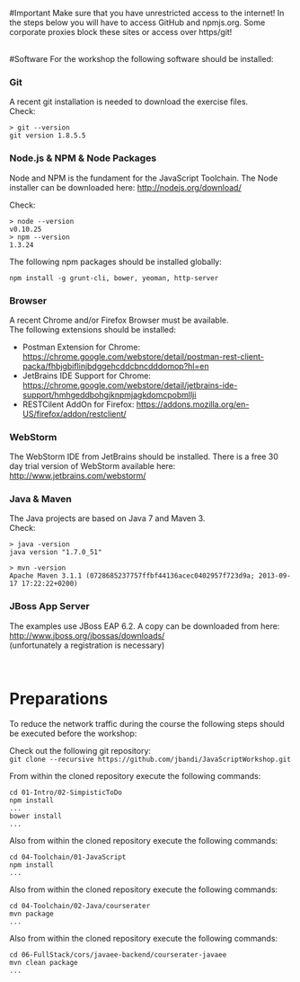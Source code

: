 #Important
Make sure that you have unrestricted access to the internet! In the steps below you will have to access GitHub and npmjs.org. Some corporate proxies block these sites or access over https/git!

<br/>
#Software
For the workshop the following software should be installed:

### Git
A recent git installation is needed to download the exercise files.  
Check:  
```
> git --version                                                             
git version 1.8.5.5
```


### Node.js & NPM & Node Packages
Node and NPM is the fundament for the JavaScript Toolchain.
The Node installer can be downloaded here: http://nodejs.org/download/

Check:
```
> node --version
v0.10.25
> npm --version
1.3.24
```

The following npm packages should be installed globally:
```
npm install -g grunt-cli, bower, yeoman, http-server
```



### Browser
A recent Chrome and/or Firefox Browser must be available.  
The following extensions should be installed:
- Postman Extension for Chrome: https://chrome.google.com/webstore/detail/postman-rest-client-packa/fhbjgbiflinjbdggehcddcbncdddomop?hl=en
- JetBrains IDE Support for Chrome: https://chrome.google.com/webstore/detail/jetbrains-ide-support/hmhgeddbohgjknpmjagkdomcpobmllji
- RESTCilent AddOn for Firefox: https://addons.mozilla.org/en-US/firefox/addon/restclient/

### WebStorm
The WebStorm IDE from JetBrains should be installed. 
There is a free 30 day trial version of WebStorm available here: http://www.jetbrains.com/webstorm/

### Java & Maven
The Java projects are based on Java 7 and Maven 3.  
Check:
```
> java -version                                                                
java version "1.7.0_51"

> mvn -version
Apache Maven 3.1.1 (0728685237757ffbf44136acec0402957f723d9a; 2013-09-17 17:22:22+0200)
```

### JBoss App Server
The examples use JBoss EAP 6.2. A copy can be downloaded from here:  
http://www.jboss.org/jbossas/downloads/  
(unfortunately a registration is necessary)
  
<br/>

# Preparations

To reduce the network traffic during the course the following steps should be executed before the workshop:

Check out the following git repository:  
`git clone --recursive https://github.com/jbandi/JavaScriptWorkshop.git`

From within the cloned repository execute the following commands:
```
cd 01-Intro/02-SimpisticToDo
npm install
...
bower install
...
```

Also from within the cloned repository execute the following commands:
```
cd 04-Toolchain/01-JavaScript
npm install
...
```

Also from within the cloned repository execute the following commands:
```
cd 04-Toolchain/02-Java/courserater
mvn package
...
```

Also from within the cloned repository execute the following commands:
```
cd 06-FullStack/cors/javaee-backend/courserater-javaee
mvn clean package
...

```


